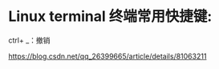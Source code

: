 

# Linux terminal 终端常用快捷键:



ctrl+ _：撤销



https://blog.csdn.net/qq_26399665/article/details/81063211